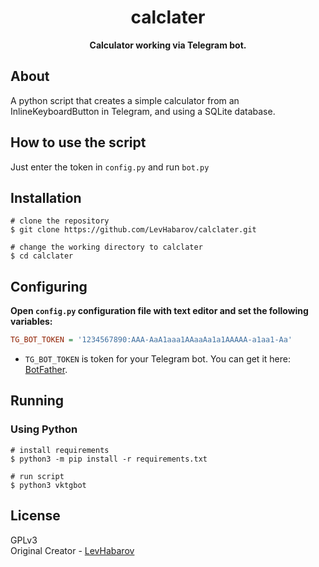 <h1 align="center">calclater</h1>

<p align="center"><b>Calculator working via Telegram bot.</b></p>

## About

A python script that creates a simple calculator from an InlineKeyboardButton in Telegram, and using a SQLite database.

## How to use the script

Just enter the token in `config.py` and run `bot.py`

## Installation
```shell
# clone the repository
$ git clone https://github.com/LevHabarov/calclater.git

# change the working directory to calclater
$ cd calclater
```

## Configuring
**Open `config.py` configuration file with text editor and set the following variables:**
```ini
TG_BOT_TOKEN = '1234567890:AAA-AaA1aaa1AAaaAa1a1AAAAA-a1aa1-Aa'
```
* `TG_BOT_TOKEN` is token for your Telegram bot. You can get it here: [BotFather](https://t.me/BotFather).

## Running
### Using Python
```shell
# install requirements
$ python3 -m pip install -r requirements.txt

# run script
$ python3 vktgbot
```

## License
GPLv3<br/>
Original Creator - [LevHabarov](https://github.com/LevHabarov)
